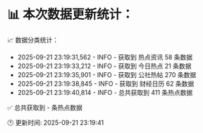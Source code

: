 📊 本次数据更新统计：
==========================

📈 数据分类统计：
- 2025-09-21 23:19:31,562 - INFO - 获取到 热点资讯 58 条数据
- 2025-09-21 23:19:33,212 - INFO - 获取到 今日热点 21 条数据
- 2025-09-21 23:19:35,901 - INFO - 获取到 公社热帖 270 条数据
- 2025-09-21 23:19:38,845 - INFO - 获取到 财经日历 62 条数据
- 2025-09-21 23:19:40,814 - INFO - 总共获取到 411 条热点数据

✅ 总共获取到 - 条热点数据

🕐 更新时间: 2025-09-21 23:19:41
